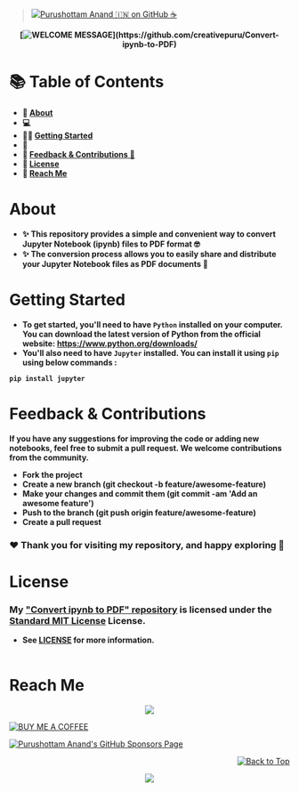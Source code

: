 <!-- 
📖 Update Readme
🔰 Update License
-->

> [![Purushottam Anand 🇮🇳 on GitHub ☕](https://github.com/creativepuru.png?size=100)](https://github.com/creativepuru "Purushottam Anand 🇮🇳 on GitHub ☕")

<b>

<div align="center"> 

[![WELCOME MESSAGE](https://readme-typing-svg.demolab.com?font=Calibri&size=28&duration=2000&pause=1000&multiline=false&width=750&height=80&lines=👋+WELCOME+TO+MY+REPOSITORY+📘;📚+CONVERT+Jupyter+Notebook+(.ipynb)+file+to+PDF+file)](https://github.com/creativepuru/Convert-ipynb-to-PDF)

</div>


# 📚 Table of Contents
- 🔰 [About](#about)
- 💻 
- 👨‍💻 [Getting Started](#getting-started)
- 🔰 
- 📣 [Feedback & Contributions 🤝](#feedback--contributions)
- 📖 [License](#license)
- 📲 [Reach Me](#reach-me)

# About
- ✨ This repository provides a simple and convenient way to convert Jupyter Notebook (ipynb) files to PDF format 🤓
- ✨ The conversion process allows you to easily share and distribute your Jupyter Notebook files as PDF documents 🚀

# Getting Started
- To get started, you'll need to have `Python` installed on your computer. You can download the latest version of Python from the official website: https://www.python.org/downloads/
- You'll also need to have `Jupyter` installed. You can install it using `pip` using below commands :
```
pip install jupyter
```


# Feedback & Contributions
If you have any suggestions for improving the code or adding new notebooks, feel free to submit a pull request. We welcome contributions from the community.

- Fork the project
- Create a new branch (git checkout -b feature/awesome-feature)
- Make your changes and commit them (git commit -am 'Add an awesome feature')
- Push to the branch (git push origin feature/awesome-feature)
- Create a pull request

### ❤️ Thank you for visiting my repository, and happy exploring 🤗

# License
### My [ "Convert ipynb to PDF" repository](https://github.com/creativepuru/Convert-ipynb-to-PDF) is licensed under the [Standard MIT License](https://github.com/creativepuru/Python-Basics/blob/main/LICENSE.txt) License. 
- See [LICENSE](https://github.com/creativepuru/Python-Basics/blob/main/LICENSE.txt) for more information.
<br> </br>

</b>

# Reach Me
<p align="center">
<a href="https://openinapp.co/connect-on-linkedin-puru">
    <img src="https://img.shields.io/badge/-Connect%20on%20Linkedin-blue?style=for-the-badge&logo=linkedin">
</a> </p>

[![BUY ME A COFFEE](https://img.shields.io/badge/Buy%20Me%20a%20Coffee%20☕-%23FFDD00.svg?&style=for-the-badge&logo=buy-me-a-coffee&logoColor=black)](https://www.buymeacoffee.com/creativepuru)

[![Purushottam Anand's GitHub Sponsors Page](https://img.shields.io/badge/-❤️%20Sponsor%20me%20on%20GitHub-gr?style=for-the-badge&logo=github)](https://openinapp.co/githubsponsorpuru "Purushottam Anand's GitHub Sponsors Page")

<!-- Back to TOP -->
<p align="right">
<a href="#top">
<img src="https://img.shields.io/static/v1?label&message=Back+to+Top&color=red&style=for-the-badge&logo" alt="Back to Top" /> </a> </p>

<!-- Footer -->
<p align="center">
  <img src="https://capsule-render.vercel.app/api?type=waving&color=gradient&height=100&section=footer"/>
</p>
